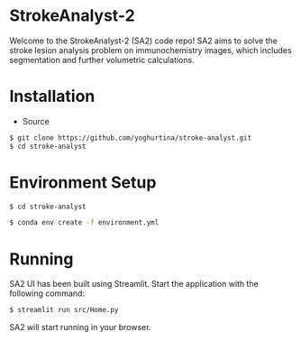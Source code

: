 # StrokeAnalyst-2

Welcome to the StrokeAnalyst-2 (SA2) code repo!
SA2 aims to solve the stroke lesion analysis problem on immunochemistry images, 
which includes segmentation and further volumetric calculations.

# Installation

* Source

```bash
$ git clone https://github.com/yoghurtina/stroke-analyst.git
$ cd stroke-analyst
```
# Environment Setup

```bash
$ cd stroke-analyst
```

```bash
$ conda env create -f environment.yml
```

# Running

SA2 UI has been built using Streamlit. Start the application with the following command:

```bash
$ streamlit run src/Home.py
```
SA2 will start running in your browser. 

